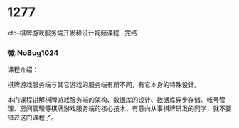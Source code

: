 # 1277
cto-棋牌游戏服务端开发和设计视频课程 | 完结
### 微:NoBug1024 


课程介绍：

棋牌游戏服务端与其它游戏的服务端有所不同，有它本身的特殊设计。

本门课程讲解棋牌游戏服务端的架构、数据库的设计、数据库异步存储、帐号管理、房间管理等棋牌游戏服务端的核心技术，有意向从事棋牌研发的同学，就不要错过这门课程了。
